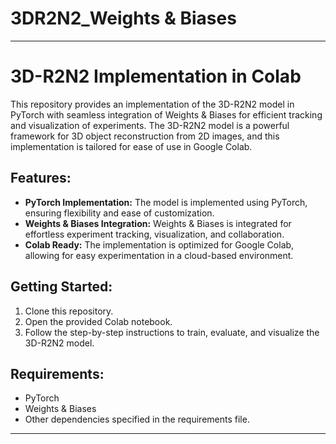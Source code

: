 # 3DR2N2_Weights & Biases
---------------------------------------------------------------------------------------------------------------------------------------------------

# 3D-R2N2 Implementation in Colab

This repository provides an implementation of the 3D-R2N2 model in PyTorch with seamless integration of Weights & Biases for efficient tracking and visualization of experiments. The 3D-R2N2 model is a powerful framework for 3D object reconstruction from 2D images, and this implementation is tailored for ease of use in Google Colab.

## Features:

- **PyTorch Implementation:** The model is implemented using PyTorch, ensuring flexibility and ease of customization.
- **Weights & Biases Integration:** Weights & Biases is integrated for effortless experiment tracking, visualization, and collaboration.
- **Colab Ready:** The implementation is optimized for Google Colab, allowing for easy experimentation in a cloud-based environment.

## Getting Started:

1. Clone this repository.
2. Open the provided Colab notebook.
3. Follow the step-by-step instructions to train, evaluate, and visualize the 3D-R2N2 model.

## Requirements:

- PyTorch
- Weights & Biases
- Other dependencies specified in the requirements file.


--- 

